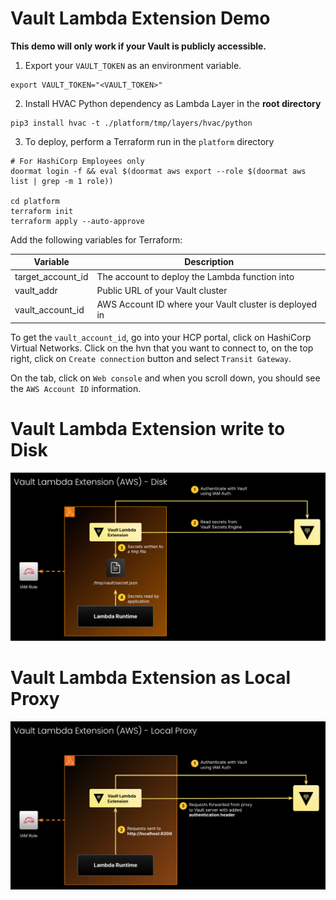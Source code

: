 # Vault Lambda Extension Demo

**This demo will only work if your Vault is publicly accessible.** 

1. Export your `VAULT_TOKEN` as an environment variable.
```
export VAULT_TOKEN="<VAULT_TOKEN>"
```

2. Install HVAC Python dependency as Lambda Layer in the **root directory**
```
pip3 install hvac -t ./platform/tmp/layers/hvac/python
```

3. To deploy, perform a Terraform run in the `platform` directory

```
# For HashiCorp Employees only
doormat login -f && eval $(doormat aws export --role $(doormat aws list | grep -m 1 role))

cd platform
terraform init
terraform apply --auto-approve 
```

Add the following variables for Terraform:

| Variable          | Description                                            |
|-------------------|--------------------------------------------------------|
| target_account_id | The account to deploy the Lambda function into         |
| vault_addr        | Public URL of your Vault cluster                       |
| vault_account_id  | AWS Account ID where your Vault cluster is deployed in |

To get the `vault_account_id`, go into your HCP portal, click on HashiCorp Virtual Networks. 
Click on the hvn that you want to connect to, on the top right, click on `Create connection` button and select `Transit Gateway`. 

On the tab, click on `Web console` and when you scroll down, you should see the `AWS Account ID` information. 


# Vault Lambda Extension write to Disk
![Lambda extension write to disk](./img/disk.png)

# Vault Lambda Extension as Local Proxy
![Lambda extension as proxy](./img/local-proxy.png)